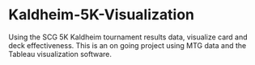# Kaldheim-5K-Visualization
Using the SCG 5K Kaldheim tournament results data, visualize card and deck effectiveness. This is an on going project using MTG data and the Tableau visualization software.
